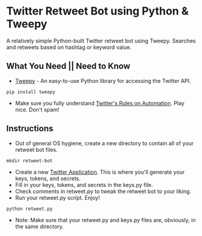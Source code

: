 # Twitter Retweet Bot using Python & Tweepy
A relatively simple Python-built Twitter retweet bot using Tweepy. Searches and retweets based on hashtag or keyword value.

What You Need || Need to Know
----------

* [Tweepy](http://www.tweepy.org/) - An easy-to-use Python library for accessing the Twitter API.

`pip install tweepy`

* Make sure you fully understand [Twitter's Rules on Automation](https://support.twitter.com/articles/76915). Play nice. Don't spam! 

Instructions
----------

* Out of general OS hygiene, create a new directory to contain all of your retweet bot files.

`mkdir retweet-bot`

* Create a new [Twitter Application](https://apps.twitter.com/app/new). This is where you'll generate your keys, tokens, and secrets.
* Fill in your keys, tokens, and secrets in the keys.py file.
* Check comments in retweet.py to tweak the retweet bot to your liking.
* Run your retweet.py script. Enjoy! 

`python retweet.py`

* Note: Make sure that your retweet.py and keys.py files are, obviously, in the same directory.
